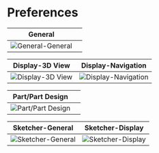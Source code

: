 # Preferences

|General||
|:---:|:---:|
|![General-General](./Images/Skærmbillede%20fra%202024-09-24%2019-44-52.png)||

|Display-3D View|Display-Navigation|
|:---:|:---:|
|![Display-3D View](./Images/Skærmbillede%20fra%202024-09-24%2019-47-27.png)|![Display-Navigation](./Images/Skærmbillede%20fra%202024-09-24%2019-50-08.png)

|Part/Part Design||
|:---:|:---:|
|![Part/Part Design](./Images/Skærmbillede%20fra%202024-09-24%2019-52-11.png)||

|Sketcher-General|Sketcher-Display|
|:---:|:---:|
|![Sketcher-General](./Images/Skærmbillede%20fra%202024-09-24%2019-54-25.png)|![Sketcher-Display](./Images/Skærmbillede%20fra%202024-09-24%2019-55-09.png)|
